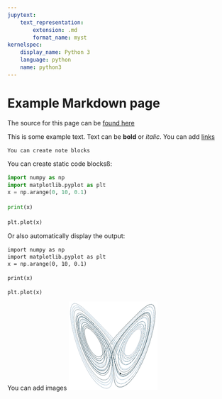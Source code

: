 ```yaml
---
jupytext:
    text_representation:
        extension: .md
        format_name: myst
kernelspec:
    display_name: Python 3
    language: python
    name: python3
---
```


# Example Markdown page
The source for this page can be [found here](https://github.com/agu-openscience-innovations/jupyterbook-2023/blob/main/example/example.md?plain=1)

This is some example text. Text can be **bold** or *italic*. You can add [links](https://github.com)

```{note}
You can create note blocks
```

You can create static code blocksß:

```python
import numpy as np
import matplotlib.pyplot as plt
x = np.arange(0, 10, 0.1)

print(x)

plt.plot(x)
```

Or also automatically display the output:
```{code-cell} ipython3
import numpy as np
import matplotlib.pyplot as plt
x = np.arange(0, 10, 0.1)

print(x)

plt.plot(x)
```

You can add images
![lorenz](./images/lorenz.gif)